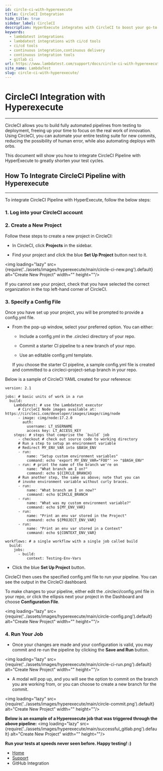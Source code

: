 ```yaml
---
id: circle-ci-with-hyperexecute
title: CircleCI Integration
hide_title: true
sidebar_label: CircleCI
description: HyperExecute integrates with CircleCI to boost your go-to market delivery. Perform automated cross browser testing with LambdaTest to ensure your development code renders seamlessly through an online Selenium grid providing 3000+ real browsers running through machines.
keywords:
  - lambdatest integrations
  - lambdatest integrations with ci/cd tools
  - ci/cd tools
  - continuous integration,continuous delivery
  - continuous integration tools
  - gitlab ci
url: https://www.lambdatest.com/support/docs/circle-ci-with-hyperexecute/
site_name: LambdaTest
slug: circle-ci-with-hyperexecute/
---
```


<script type="application/ld+json"
      dangerouslySetInnerHTML={{ __html: JSON.stringify({
       "@context": "https://schema.org",
        "@type": "BreadcrumbList",
        "itemListElement": [{
          "@type": "ListItem",
          "position": 1,
          "name": "LambdaTest",
          "item": "https://www.lambdatest.com"
        },{
          "@type": "ListItem",
          "position": 2,
          "name": "Support",
          "item": "https://www.lambdatest.com/support/docs/"
        },{
          "@type": "ListItem",
          "position": 3,
          "name": "CircleCI Pipeline Integration",
          "item": "https://www.lambdatest.com/support/docs/circle-ci-with-hyperexecute/"
        }]
      })
    }}
></script>

# CircleCI Integration with Hyperexecute
* * *
CircleCI allows you to build fully automated pipelines from testing to deployment, freeing up your time to focus on the real work of innovation. Using CircleCI, you can automate your entire testing suite for new commits, reducing the possibility of human error, while also automating deploys with orbs.

This document will show you how to integrate CircleCI Pipeline with HyperExecute to greatly shorten your test cycles.

## How To Integrate CircleCI Pipeline with Hyperexecute

***

To integrate CircleCI Pipeline with HyperExecute, follow the below steps: 
### 1. Log into your CircleCI account


### 2. Create a New Project

Follow these steps to create a new project in CircleCI:

- In CircleCI, click **Projects** in the sidebar.

- Find your project and click the blue **Set Up Project** button next to it.

<img loading="lazy" src={require('../assets/images/hyperexecute/main/circle-ci-new.png').default} alt="Create New Project" width="" height=""/>

If you cannot see your project, check that you have selected the correct organization in the top left-hand corner of CircleCI.
 


### 3. Specify a Config File

Once you have set up your project, you will be prompted to provide a config.yml file.

- From the pop-up window, select your preferred option. You can either:

  - Include a config.yml in the .circleci directory of your repo.

  - Commit a starter CI pipeline to a new branch of your repo.

  - Use an editable config.yml template.

  If you choose the starter CI pipeline, a sample config.yml file is created and committed to a circleci-project-setup branch in your repo.

Below is a sample of CircleCI YAML created for your reference:

```
version: 2.1

jobs: # basic units of work in a run
  build:
    Lambdatest: # use the Lambdatest executor
      # CircleCI Node images available at: https://circleci.com/developer/images/image/cimg/node
      - image: cimg/node:17.2.0
        auth:
          username: LT_USERNAME
          access key: LT_ACCESS_KEY
    steps: # steps that comprise the `build` job
      - checkout # check out source code to working directory
      # Run a step to setup an environment variable
      # Redirect MY_ENV_VAR into $BASH_ENV
      - run:
          name: "Setup custom environment variables"
          command: echo 'export MY_ENV_VAR="FOO"' >> "$BASH_ENV"
      - run: # print the name of the branch we're on
          name: "What branch am I on?"
          command: echo ${CIRCLE_BRANCH}
      # Run another step, the same as above; note that you can
      # invoke environment variable without curly braces.
      - run:
          name: "What branch am I on now?"
          command: echo $CIRCLE_BRANCH
      - run:
          name: "What was my custom environment variable?"
          command: echo ${MY_ENV_VAR}
      - run:
          name: "Print an env var stored in the Project"
          command: echo ${PROJECT_ENV_VAR}
      - run:
          name: "Print an env var stored in a Context"
          command: echo ${CONTEXT_ENV_VAR}

workflows: # a single workflow with a single job called build
  build:
    jobs:
      - build:
          context: Testing-Env-Vars

```

- Click the blue **Set Up Project** button.

CircleCI then uses the specified config.yml file to run your pipeline. You can see the output in the CircleCI dashboard.

To make changes to your pipeline, either edit the .circleci/config.yml file in your repo, or click the ellipsis next your project in the Dashboard and choose **Configuration File**.

<img loading="lazy" src={require('../assets/images/hyperexecute/main/circle-config.png').default} alt="Create New Project" width="" height=""/>


### 4. Run Your Job
- Once your changes are made and your configuration is valid, you may commit and re-run the pipeline by clicking the **Save and Run** button. 

<img loading="lazy" src={require('../assets/images/hyperexecute/main/circle-ci-run.png').default} alt="Create New Project" width="" height=""/>

- A modal will pop up, and you will see the option to commit on the branch you are working from, or you can choose to create a new branch for the commit.

<img loading="lazy" src={require('../assets/images/hyperexecute/main/circle-commit.png').default} alt="Create New Project" width="" height=""/>
<p></p>



**Below is an example of a Hyperexecute job that was triggered through the above pipeline:**
<img loading="lazy" src={require('../assets/images/hyperexecute/main/successful_gitlab.png').default} alt="Create New Project" width="" height=""/>

>
**Run your tests at speeds never seen before. Happy testing! :)**

<nav aria-label="breadcrumbs">
  <ul className="breadcrumbs">
    <li className="breadcrumbs__item">
      <a className="breadcrumbs__link" href="https://www.lambdatest.com">
        Home
      </a>
    </li>
    <li className="breadcrumbs__item">
      <a className="breadcrumbs__link" target="_self" href="https://www.lambdatest.com/support/docs/">
        Support
      </a>
    </li>
    <li className="breadcrumbs__item breadcrumbs__item--active">
      <span className="breadcrumbs__link">
        GitHub Integration
      </span>
    </li>
  </ul>
</nav>
